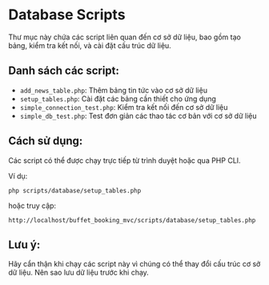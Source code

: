 # Database Scripts

Thư mục này chứa các script liên quan đến cơ sở dữ liệu, bao gồm tạo bảng, kiểm tra kết nối, và cài đặt cấu trúc dữ liệu.

## Danh sách các script:

- `add_news_table.php`: Thêm bảng tin tức vào cơ sở dữ liệu
- `setup_tables.php`: Cài đặt các bảng cần thiết cho ứng dụng
- `simple_connection_test.php`: Kiểm tra kết nối đến cơ sở dữ liệu
- `simple_db_test.php`: Test đơn giản các thao tác cơ bản với cơ sở dữ liệu

## Cách sử dụng:

Các script có thể được chạy trực tiếp từ trình duyệt hoặc qua PHP CLI.

Ví dụ:
```
php scripts/database/setup_tables.php
```

hoặc truy cập:
```
http://localhost/buffet_booking_mvc/scripts/database/setup_tables.php
```

## Lưu ý:

Hãy cẩn thận khi chạy các script này vì chúng có thể thay đổi cấu trúc cơ sở dữ liệu. Nên sao lưu dữ liệu trước khi chạy.
